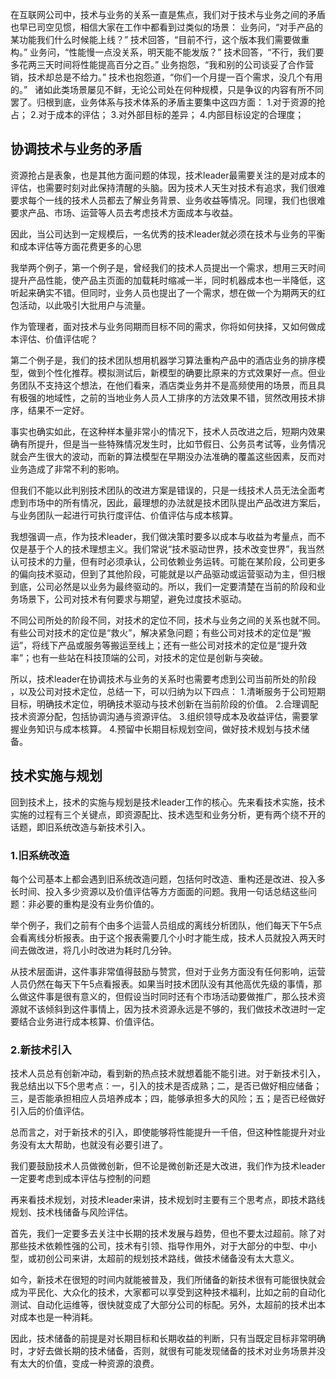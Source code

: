 在互联网公司中，技术与业务的关系一直是焦点，我们对于技术与业务之间的矛盾也早已司空见惯，相信大家在工作中都看到过类似的场景：
业务问，“对手产品的某功能我们什么时候能上线？”
技术回答，“目前不行，这个版本我们需要做重构。”
业务问，“性能慢一点没关系，明天能不能发版？”
技术回答，“不行，我们要多花两三天时间将性能提高百分之百。”
业务抱怨，“我和别的公司谈妥了合作营销，技术却总是不给力。”
技术也抱怨道，“你们一个月提一百个需求，没几个有用的。”
 
诸如此类场景屡见不鲜，无论公司处在何种规模，只是争议的内容有所不同罢了。归根到底，业务体系与技术体系的矛盾主要集中这四方面：
1.对于资源的抢占；
2.对于成本的评估；
3.对外部目标的差异；
4.内部目标设定的合理度；

## 协调技术与业务的矛盾

资源抢占是表象，也是其他方面问题的体现，技术leader最需要关注的是对成本的评估，也需要时刻对此保持清醒的头脑。因为技术人天生对技术有追求，我们很难要求每个一线的技术人员都去了解业务背景、业务收益等情况。同理，我们也很难要求产品、市场、运营等人员去考虑技术方面成本与收益。

因此，当公司达到一定规模后，一名优秀的技术leader就必须在技术与业务的平衡和成本评估等方面花费更多的心思

我举两个例子，第一个例子是，曾经我们的技术人员提出一个需求，想用三天时间提升产品性能，使产品主页面的加载耗时缩减一半，同时机器成本也一半降低，这听起来确实不错。但同时，业务人员也提出了一个需求，想在做一个为期两天的红包活动，以此吸引大批用户与流量。

作为管理者，面对技术与业务同期而目标不同的需求，你将如何抉择，又如何做成本评估、价值评估呢？

第二个例子是，我们的技术团队想用机器学习算法重构产品中的酒店业务的排序模型，做到个性化推荐。模拟测试后，新模型的确要比原来的方式效果好一点。但业务团队不支持这个想法，在他们看来，酒店类业务并不是高频使用的场景，而且具有极强的地域性，之前的当地业务人员人工排序的方法效果不错，贸然改用技术排序，结果不一定好。

事实也确实如此，在这种样本量非常小的情况下，技术人员改进之后，短期内效果确有所提升，但是当一些特殊情况发生时，比如节假日、公务员考试等，业务情况就会产生很大的波动，而新的算法模型在早期没办法准确的覆盖这些因素，反而对业务造成了非常不利的影响。

但我们不能以此判别技术团队的改进方案是错误的，只是一线技术人员无法全面考虑到市场中的所有情况，因此，最理想的办法就是技术团队提出产品改进方案后，与业务团队一起进行可执行度评估、价值评估与成本核算。

我想强调一点，作为技术leader，我们做决策时要多以成本与收益为考量点，而不仅是基于个人的技术理想主义。我们常说“技术驱动世界，技术改变世界”，我当然认可技术的力量，但有时必须承认，公司依赖业务运转。可能在某阶段，公司更多的偏向技术驱动，但到了其他阶段，可能就是以产品驱动或运营驱动为主，但归根到底，公司必然是以业务为最终驱动的。所以，我们一定要清楚在当前的阶段和业务场景下，公司对技术有何要求与期望，避免过度技术驱动。

不同公司所处的阶段不同，对技术的定位不同，技术与业务之间的关系也就不同。有些公司对技术的定位是“救火”，解决紧急问题；有些公司对技术的定位是“搬运”，将线下产品或服务等搬运至线上；还有一些公司对技术的定位是“提升效率”；也有一些站在科技顶端的公司，对技术的定位是创新与突破。

所以，技术leader在协调技术与业务的关系时也需要考虑到公司当前所处的阶段 ，以及公司对技术定位，总结一下，可以归纳为以下四点：
1.清晰服务于公司短期目标，明确技术定位，明确技术驱动与技术创新在当前阶段的价值。
2.合理调配技术资源分配，包括协调沟通与资源评估。
3.组织领导成本及收益评估，需要掌握业务知识与成本核算。
4.预留中长期目标规划空间，做好技术规划与技术储备。

## 技术实施与规划

回到技术上，技术的实施与规划是技术leader工作的核心。先来看技术实施，技术实施的过程有三个关键点，即资源配比、技术选型和业务分析，更有两个绕不开的话题，即旧系统改造与新技术引入。

### 1.旧系统改造

每个公司基本上都会遇到旧系统改造问题，包括何时改造、重构还是改进、投入多长时间、投入多少资源以及价值评估等方方面面的问题。我用一句话总结这些问题：非必要的重构是没有业务价值的。

举个例子，我们之前有个由多个运营人员组成的离线分析团队，他们每天下午5点会看离线分析报表。由于这个报表需要几个小时才能生成，技术人员就投入两天时间去做改进，将几小时改进为耗时几分钟。

从技术层面讲，这件事非常值得鼓励与赞赏，但对于业务方面没有任何影响，运营人员仍然在每天下午5点看报表。如果当时技术团队没有其他高优先级的事情，那么做这件事是很有意义的，但假设当时同时还有个市场活动要做推广，那么技术资源就不该倾斜到这件事情上，因为技术资源永远是不够的，我们做技术改进时一定要结合业务进行成本核算、价值评估。

### 2.新技术引入

技术人员总有创新冲动，看到新的热点技术就想着能不能引进。对于新技术引入，我总结出以下5个思考点：一，引入的技术是否成熟；二，是否已做好相应储备；三，是否能承担相应人员培养成本；四，能够承担多大的风险；五；是否已经做好引入后的价值评估。

总而言之，对于新技术的引入，即使能够将性能提升一千倍，但这种性能提升对业务没有太大帮助，也就没有必要引进了。

我们要鼓励技术人员做微创新，但不论是微创新还是大改进，我们作为技术leader一定要考虑到成本评估与控制的问题

再来看技术规划，对技术leader来讲，技术规划时主要有三个思考点，即技术路线规划、技术栈储备与风险评估。

首先，我们一定要多去关注中长期的技术发展与趋势，但也不要太过超前。除了对那些技术依赖性强的公司，技术有引领、指导作用外，对于大部分的中型、中小型，或初创公司来讲，太超前的规划技术路线，做技术储备没有太大意义。

如今，新技术在很短的时间内就能被普及，我们所储备的新技术很有可能很快就会成为平民化、大众化的技术，大家都可以享受到这种技术福利，比如之前的自动化测试、自动化运维等，很快就变成了大部分公司的标配。另外，太超前的技术出本对成本也是一种消耗。

因此，技术储备的前提是对长期目标和长期收益的判断，只有当既定目标非常明确时，才好去做长期的技术储备，否则，就很有可能发现储备的技术对业务场景并没有太大的价值，变成一种资源的浪费。

